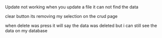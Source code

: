 Update not working when you update a file it can not find the data

clear button its removing my selection on the crud page 

when delete was press it will say the data was deleted but i can still see the data on my database